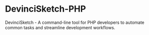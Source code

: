 # DevinciSketch-PHP
DevinciSketch - A command-line tool for PHP developers to automate common tasks and streamline development workflows.
